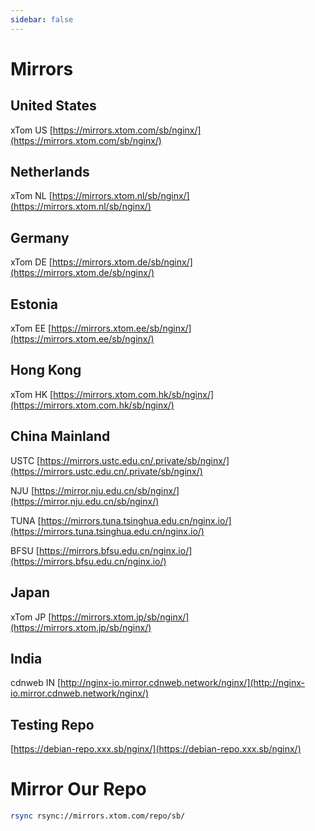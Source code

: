 ```yaml
---
sidebar: false
---
```


# Mirrors

## United States

xTom US [https://mirrors.xtom.com/sb/nginx/](https://mirrors.xtom.com/sb/nginx/)

## Netherlands

xTom NL [https://mirrors.xtom.nl/sb/nginx/](https://mirrors.xtom.nl/sb/nginx/)

## Germany

xTom DE [https://mirrors.xtom.de/sb/nginx/](https://mirrors.xtom.de/sb/nginx/)

## Estonia

xTom EE [https://mirrors.xtom.ee/sb/nginx/](https://mirrors.xtom.ee/sb/nginx/)

## Hong Kong

xTom HK [https://mirrors.xtom.com.hk/sb/nginx/](https://mirrors.xtom.com.hk/sb/nginx/)

## China Mainland

USTC [https://mirrors.ustc.edu.cn/.private/sb/nginx/](https://mirrors.ustc.edu.cn/.private/sb/nginx/)

NJU [https://mirror.nju.edu.cn/sb/nginx/](https://mirror.nju.edu.cn/sb/nginx/)

TUNA [https://mirrors.tuna.tsinghua.edu.cn/nginx.io/](https://mirrors.tuna.tsinghua.edu.cn/nginx.io/)

BFSU [https://mirrors.bfsu.edu.cn/nginx.io/](https://mirrors.bfsu.edu.cn/nginx.io/)

## Japan

xTom JP [https://mirrors.xtom.jp/sb/nginx/](https://mirrors.xtom.jp/sb/nginx/)

## India

cdnweb IN [http://nginx-io.mirror.cdnweb.network/nginx/](http://nginx-io.mirror.cdnweb.network/nginx/)


## Testing Repo

[https://debian-repo.xxx.sb/nginx/](https://debian-repo.xxx.sb/nginx/)

# Mirror Our Repo

```bash
rsync rsync://mirrors.xtom.com/repo/sb/
```
